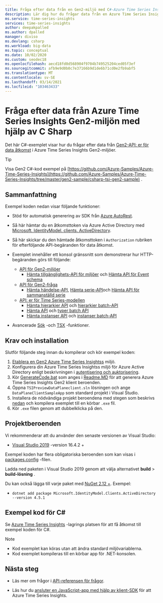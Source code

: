 ```yaml
---
title: Fråga efter data från en Gen2-miljö med C#-Azure Time Series Insights | Microsoft Docs
description: Lär dig hur du frågar data från en Azure Time Series Insights Gen2-miljö med hjälp av en app som skrivits i C#.
ms.service: time-series-insights
services: time-series-insights
author: deepakpalled
ms.author: dpalled
manager: diviso
ms.devlang: csharp
ms.workload: big-data
ms.topic: conceptual
ms.date: 10/02/2020
ms.custom: seodec18
ms.openlocfilehash: aecd18fd0d568904f9704b749525204ced05f3ef
ms.sourcegitcommit: afb9e9d0b0c7e37166b9d1de6b71cd0e2fb9abf5
ms.translationtype: MT
ms.contentlocale: sv-SE
ms.lasthandoff: 03/14/2021
ms.locfileid: "103463433"
---
```

# <a name="query-data-from-the-azure-time-series-insights-gen2-environment-using-c-sharp"></a>Fråga efter data från Azure Time Series Insights Gen2-miljön med hjälp av C Sharp

Det här C#-exemplet visar hur du frågar efter data från [Gen2-API: er för data åtkomst](/rest/api/time-series-insights/reference-data-access-overview) i Azure Time Series Insights Gen2-miljöer.

> [!TIP]
> Visa Gen2 C#-kod exempel på [https://github.com/Azure-Samples/Azure-Time-Series-Insights](https://github.com/Azure-Samples/Azure-Time-Series-Insights/tree/master/gen2-sample/csharp-tsi-gen2-sample) .

## <a name="summary"></a>Sammanfattning

Exempel koden nedan visar följande funktioner:

* Stöd för automatisk generering av SDK från [Azure AutoRest](https://github.com/Azure/AutoRest).
* Så här hämtar du en åtkomsttoken via Azure Active Directory med [Microsoft. IdentityModel. clients. ActiveDirectory](https://www.nuget.org/packages/Microsoft.IdentityModel.Clients.ActiveDirectory/).
* Så här skickar du den hämtade åtkomsttoken i `Authorization` rubriken för efterföljande API-begäranden för data åtkomst.
* Exemplet innehåller ett konsol gränssnitt som demonstrerar hur HTTP-begäranden görs till följande:
  * [API för Gen2-miljöer](/rest/api/time-series-insights/reference-environments-apis)
    * [Hämta tillgänglighets-API för miljöer](/rest/api/time-series-insights/dataaccessgen2/query/getavailability) och [Hämta API för Event schema](/rest/api/time-series-insights/dataaccessgen2/query/geteventschema)
  * [API för Gen2-fråga](/rest/api/time-series-insights/reference-query-apis)
    * [Hämta händelse-API](/rest/api/time-series-insights/dataaccessgen2/query/execute#getevents), [Hämta serie-API](/rest/api/time-series-insights/dataaccessgen2/query/execute#getseries)och [Hämta API för sammanställd serie](/rest/api/time-series-insights/dataaccessgen2/query/execute#aggregateseries)
  * [API: er för Time Series-modellen](/rest/api/time-series-insights/dataaccessgen2/query/execute#aggregateseries)
    * [Hämta hierarkier API](/rest/api/time-series-insights/dataaccessgen2/timeserieshierarchies) och [hierarkier batch-API](/rest/api/time-series-insights/dataaccessgen2/timeserieshierarchies/executebatch)
    * [Hämta API](/rest/api/time-series-insights/dataaccessgen2/timeseriestypes) och [typer batch API](/rest/api/time-series-insights/dataaccessgen2/timeseriestypes/executebatch)
    * [Hämta instanser API](/rest/api/time-series-insights/dataaccessgen2/timeseriesinstances) och [instanser batch-API](/rest/api/time-series-insights/dataaccessgen2/timeseriesinstances/executebatch)

* Avancerade [Sök](/rest/api/time-series-insights/reference-model-apis#search-features) -och [TSX](/rest/api/time-series-insights/reference-time-series-expression-syntax) -funktioner.

## <a name="prerequisites-and-setup"></a>Krav och installation

Slutför följande steg innan du kompilerar och kör exempel koden:

1. [Etablera en Gen2 Azure Time Series Insightss](./how-to-create-environment-using-portal.md) miljö.
1. Konfigurera din Azure Time Series Insightss miljö för Azure Active Directory enligt beskrivningen i [autentisering och auktorisering](time-series-insights-authentication-and-authorization.md).
1. Kör [GenerateCode.bat](https://github.com/Azure-Samples/Azure-Time-Series-Insights/blob/master/gen2-sample/csharp-tsi-gen2-sample/DataPlaneClient/GenerateCode.bat) som anges i [Readme.MD](https://github.com/Azure-Samples/Azure-Time-Series-Insights/blob/master/gen2-sample/csharp-tsi-gen2-sample/DataPlaneClient/Readme.md) för att generera Azure Time Series Insights Gen2 klient beroenden.
1. Öppna `TSIPreviewDataPlaneclient.sln` lösningen och ange `DataPlaneClientSampleApp` som standard projekt i Visual Studio.
1. Installera de nödvändiga projekt beroendena med stegen som beskrivs [nedan](#project-dependencies) och kompilera exemplet till en körbar `.exe` fil.
1. Kör `.exe` filen genom att dubbelklicka på den.

## <a name="project-dependencies"></a>Projektberoenden

Vi rekommenderar att du använder den senaste versionen av Visual Studio:

* [Visual Studio 2019](https://visualstudio.microsoft.com/vs/) -version 16.4.2 +

Exempel koden har flera obligatoriska beroenden som kan visas i [packages.config](https://github.com/Azure-Samples/Azure-Time-Series-Insights/blob/master/gen2-sample/csharp-tsi-gen2-sample/DataPlaneClientSampleApp/packages.config) -filen.

Ladda ned paketen i Visual Studio 2019 genom att välja alternativet **build**  >  **build-lösning** .

Du kan också lägga till varje paket med [NuGet 2.12 +](https://www.nuget.org/). Exempel:

* `dotnet add package Microsoft.IdentityModel.Clients.ActiveDirectory --version 4.5.1`

## <a name="c-sample-code"></a>Exempel kod för C#

Se [Azure Time Series Insights](https://github.com/Azure-Samples/Azure-Time-Series-Insights/tree/master/gen2-sample/csharp-tsi-gen2-sample) -lagrings platsen för att få åtkomst till exempel koden för C#.

> [!NOTE]
>
> * Kod exemplet kan köras utan att ändra standard miljövariablerna.
> * Kod exemplet kompileras till en körbar app för .NET-konsolen.

## <a name="next-steps"></a>Nästa steg

* Läs mer om frågor i [API-referensen för frågor](/rest/api/time-series-insights/reference-query-apis).

* Läs hur du [ansluter en JavaScript-app med hjälp av klient-SDK](https://github.com/microsoft/tsiclient) för att Azure Time Series Insights.